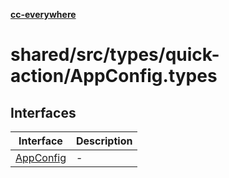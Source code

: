 [**cc-everywhere**](../../../../../index.md)

<HorizontalLine />

# shared/src/types/quick-action/AppConfig.types

## Interfaces

| Interface | Description |
| ------ | ------ |
| [AppConfig](interfaces/app-config.md) | - |
